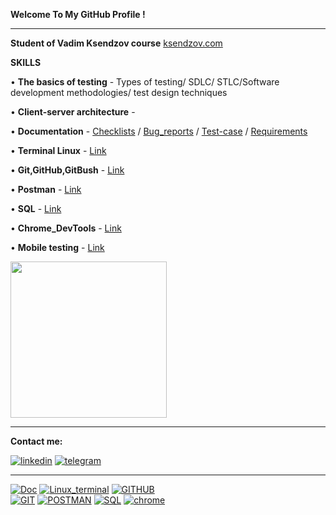  __Welcome To My GitHub Profile !__
___
 __Student of Vadim Ksendzov course__ [ksendzov.com](https://ksendzov.com/)

 __SKILLS__ 

 • __The basics of testing__  - Types of testing/ SDLC/ STLC/Software development methodologies/ test design techniques

 • __Client-server architecture__ -

 • __Documentation__ - [Checklists](https://docs.google.com/spreadsheets/d/1OGLl7aYYlPHfDevrjMWGbOlIP6k0WuZ4-T1COxDmnqw/edit#gid=0) / [Bug_reports](https://docs.google.com/spreadsheets/d/1OGLl7aYYlPHfDevrjMWGbOlIP6k0WuZ4-T1COxDmnqw/edit#gid=1992942327) / [Test-case]() / [Requirements]()
 
 • __Terminal Linux__ - [Link](https://github.com/AndreiHeranok/Terminal_linux/blob/main/README.md) 

 • __Git,GitHub,GitBush__ - [Link](https://github.com/AndreiHeranok/Git.GitHub/blob/main/README.md)

 • __Postman__ - [Link](https://github.com/AndreiHeranok/Postman)

 • __SQL__ - [Link](https://github.com/AndreiHeranok/SQL)

 • __Chrome_DevTools__ - [Link](https://www.youtube.com/watch?v=rHVvkRRs_os&feature=youtu.be)

 • __Mobile testing__ - [Link]()

<img src="https://cdn.dribbble.com/users/1235346/screenshots/3252385/job.gif" width="250">

___
__Сontact me:__

[![linkedin](https://img.shields.io/badge/-linkedin-blue?style=for-the-badge&logo=linkedin&logocolor=)](https://www.linkedin.com/in/andrei-heranok-3b9847228/) 
[![telegram](https://img.shields.io/badge/-telegram-blue?style=for-the-badge&logo=telegram&)](https://t.me/potatorecs)
___
[![Doc](https://img.shields.io/badge/-Documentation-black?style=for-the-badge&logo=MicrosoftExcel&logocolor=white)]()
[![Linux_terminal](https://img.shields.io/badge/-Terminal_Linux-black?style=for-the-badge&logo=Linux&logocolor=white)](https://github.com/AndreiHeranok/Terminal_linux/blob/main/README.md)
[![GITHUB](https://img.shields.io/badge/-GITHUB-black?style=for-the-badge&logo=GITHUB&logocolor=white)]()  
[![GIT](https://img.shields.io/badge/-git-black?style=for-the-badge&logo=GIT&logocolor=white)]() 
[![POSTMAN](https://img.shields.io/badge/-postman-black?style=for-the-badge&logo=postman&logocolor=white)]() 
[![SQL](https://img.shields.io/badge/-SQL-black?style=for-the-badge&logo=postgresql&logocolor=white)]() 
[![chrome](https://img.shields.io/badge/-Dev_tools-black?style=for-the-badge&logo=googleChrome&)]() 